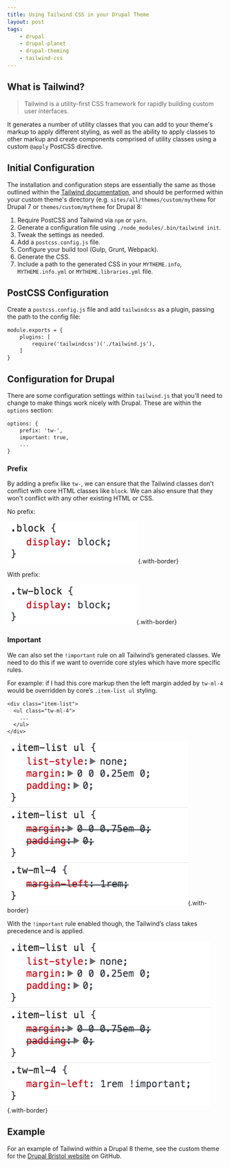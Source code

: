 ```yaml
---
title: Using Tailwind CSS in your Drupal Theme
layout: post
tags:
    - drupal
    - drupal-planet
    - drupal-theming
    - tailwind-css
---
```

## What is Tailwind?

> Tailwind is a utility-first CSS framework for rapidly building custom user interfaces.

It generates a number of utility classes that you can add to your theme's markup to apply different styling, as well as the ability to apply classes to other markup and create components comprised of utility classes using a custom `@apply` PostCSS directive.

## Initial Configuration

The installation and configuration steps are essentially the same as those outlined within the [Tailwind documentation][1], and should be performed within your custom theme's directory (e.g. `sites/all/themes/custom/mytheme` for Drupal 7 or `themes/custom/mytheme` for Drupal 8:

1. Require PostCSS and Tailwind via `npm` or `yarn`.
1. Generate a configuration file using `./node_modules/.bin/tailwind init`.
1. Tweak the settings as needed.
1. Add a `postcss.config.js` file.
1. Configure your build tool (Gulp, Grunt, Webpack).
1. Generate the CSS.
1. Include a path to the generated CSS in your `MYTHEME.info`, `MYTHEME.info.yml` or `MYTHEME.libraries.yml` file.

## PostCSS Configuration

Create a `postcss.config.js` file and add `tailwindcss` as a plugin, passing the path to the config file:

```language-json
module.exports = {
    plugins: [
        require('tailwindcss')('./tailwind.js'),
    ]
}
```

## Configuration for Drupal

There are some configuration settings within `tailwind.js` that you’ll need to change to make things work nicely with Drupal. These are within the `options` section:

```language-json
options: {
    prefix: 'tw-',
    important: true,
    ...
}
```

### Prefix

By adding a prefix like `tw-`, we can ensure that the Tailwind classes don’t conflict with core HTML classes like `block`. We can also ensure that they won't conflict with any other existing HTML or CSS.

No prefix:

![](/assets/images/blog/using-tailwind-drupal/prefix-1.png){.with-border}

With prefix:

![](/assets/images/blog/using-tailwind-drupal/prefix-2.png){.with-border}

### Important

We can also set the `!important` rule on all Tailwind’s generated classes. We need to do this if we want to override core styles which have more specific rules.

For example: if I had this core markup then the left margin added by `tw-ml-4` would be overridden by core’s `.item-list ul` styling.

```language-html
<div class="item-list">
  <ul class="tw-ml-4">
    ...
  </ul>
</div>
```

![](/assets/images/blog/using-tailwind-drupal/important-1.png){.with-border}

With the `!important` rule enabled though, the Tailwind’s class takes precedence and is applied.

![](/assets/images/blog/using-tailwind-drupal/important-2.png){.with-border}

## Example

For an example of Tailwind within a Drupal 8 theme, see the custom theme for the [Drupal Bristol website][0] on GitHub.

[0]: https://github.com/drupalbristol/drupal-bristol-website/tree/master/web/themes/custom/drupalbristol
[1]: https://tailwindcss.com/docs/installation
[2]: https://www.npmjs.com/get-npm
[3]: https://yarnpkg.com/lang/en/docs/install
